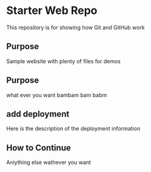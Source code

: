 # Starter Web Repo

This repository is for showing how Git and GitHub work

## Purpose

Sample website with plenty of files for demos

## Purpose

what ever you want bambam bam babm

## add deployment

Here is the description of the deployment information

## How to Continue

Aniything else wathever you want